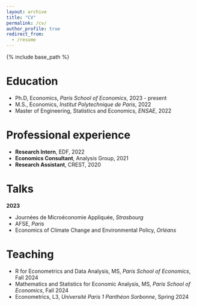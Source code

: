 ```yaml
---
layout: archive
title: "CV"
permalink: /cv/
author_profile: true
redirect_from:
  - /resume
---
```


{% include base_path %}

Education
======
* Ph.D, Economics, _Paris School of Economics_, 2023 - present
* M.S., Economics, _Institut Polytechnique de Paris_, 2022
* Master of Engineering, Statistics and Economics, _ENSAE_, 2022

Professional experience
======
* **Research Intern**, EDF, 2022
* **Economics Consultant**, Analysis Group, 2021
* **Research Assistant**, CREST, 2020
  

  
Talks
======
**2023**
* Journées de Microéconomie Appliquée, _Strasbourg_
* AFSE, _Paris_
* Economics of Climate Change and Environmental Policy, _Orléans_


Teaching
======
* R for Econometrics and Data Analysis, MS, _Paris School of Economics_, Fall 2024
* Mathematics and Statistics for Economic Analysis, MS, _Paris School of Economics_, Fall 2024
* Econometrics, L3, _Université Paris 1 Panthéon Sorbonne_, Spring 2024

